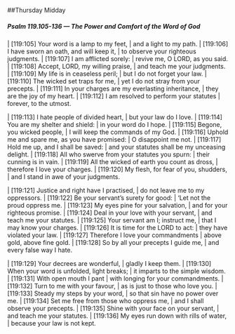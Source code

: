 ##Thursday Midday

##### Psalm 119.105-136 — The Power and Comfort of the Word of God #####

|   [119:105] Your word is a lamp to my feet,
|    and a light to my path.
|   [119:106] I have sworn an oath, and will keep it,
|    to observe your righteous judgments.
|   [119:107] I am afflicted sorely:
|    revive me, O LORD, as you said.
|   [119:108] Accept, LORD, my willing praise,
|    and teach me your judgments.
|   [119:109] My life is in ceaseless peril;
|    but I do not forget your law.
|   [119:110] The wicked set traps for me,
|    yet I do not stray from your precepts.
|   [119:111] In your charges are my everlasting inheritance,
|    they are the joy of my heart.
|   [119:112] I am resolved to perform your statutes
|    forever, to the utmost.

|   [119:113] I hate people of divided heart,
|    but your law do I love.
|   [119:114] You are my shelter and shield:
|    in your word do I hope.
|   [119:115] Begone, you wicked people,
|    I will keep the commands of my God.
|   [119:116] Uphold me and spare me, as you have promised:
|    O disappoint me not.
|   [119:117] Hold me up, and I shall be saved:
|    and your statutes shall be my unceasing delight.
|   [119:118] All who swerve from your statutes you spurn:
|    their cunning is in vain.
|   [119:119] All the wicked of earth you count as dross,
|    therefore I love your charges.
|   [119:120] My flesh, for fear of you, shudders,
|    and I stand in awe of your judgments.

|   [119:121] Justice and right have I practised,
|    do not leave me to my oppressors.
|   [119:122] Be your servant’s surety for good:
|    ‘Let not the proud oppress me.
|   [119:123] My eyes pine for your salvation,
|    and for your righteous promise.
|   [119:124] Deal in your love with your servant,
|    and teach me your statutes.
|   [119:125] Your servant am I; instruct me,
|    that I may know your charges.
|   [119:126] It is time for the LORD to act:
|    they have violated your law.
|   [119:127] Therefore I love your commandments
|    above gold, above fine gold.
|   [119:128] So by all your precepts I guide me,
|    and every false way I hate.

|   [119:129] Your decrees are wonderful,
|    gladly I keep them.
|   [119:130] When your word is unfolded, light breaks;
|    it imparts to the simple wisdom.
|   [119:131] With open mouth I pant
|    with longing for your commandments.
|   [119:132] Turn to me with your favour,
|    as is just to those who love you.
|   [119:133] Steady my steps by your word,
|    so that sin have no power over me.
|   [119:134] Set me free from those who oppress me,
|    and I shall observe your precepts.
|   [119:135] Shine with your face on your servant,
|    and teach me your statutes.
|   [119:136] My eyes run down with rills of water,
|    because your law is not kept.

